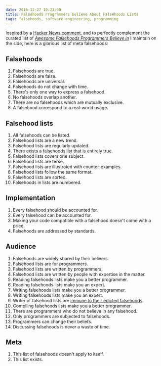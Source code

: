 ```yaml
---
date: 2016-12-27 10:23:00
title: Falsehoods Programmers Believe About Falsehoods Lists
tags: falsehoods, software engineering, programming
---
```


Inspired by a [Hacker News
comment](https://news.ycombinator.com/item?id=13260149), and to perfectly
complement the curated list of [*Awesome Falsehoods Programmers Believe
in*](https://github.com/kdeldycke/awesome-falsehood) I maintain on the side,
here is a glorious list of meta falsehoods:

## Falsehoods

1. Falsehoods are true.
1. Falsehoods are false.
1. Falsehoods are universal.
1. Falsehoods do not change with time.
1. There's only one way to express a falsehood.
1. No falsehoods overlap another.
1. There are no falsehoods which are mutually exclusive.
1. A falsehood correspond to a real-world usage.

## Falsehood lists

1. All falsehoods can be listed.
1. Falsehood lists are a new trend.
1. Falsehood lists are regularly updated.
1. There exists a falsehoods list that is entirely true.
1. Falsehood lists covers one subject.
1. Falsehood lists are terse.
1. Falsehood lists are illustrated with counter-examples.
1. Falsehood lists follow the same format.
1. Falsehood lists are sorted.
1. Falsehoods in lists are numbered.

## Implementation

1. Every falsehood should be accounted for.
1. Every falsehood can be accounted for.
1. Making your code compatible with a falsehood doesn't come with a price.
1. Falsehoods are addressed by standards.

## Audience

1. Falsehoods are widely shared by their belivers.
1. Falsehood lists are for programmers.
1. Falsehood lists are written by programmers.
1. Falsehood lists are written by people with expertise in the matter.
1. Reading falsehoods lists make you a better programmer.
1. Reading falsehoods lists make you an expert.
1. Writing falsehoods lists make you a better programmer.
1. Writing falsehoods lists make you an expert.
1. Writer of falsehood lists are [immune to their edicted
falsehoods](https://twitter.com/benjiweber/status/785422755843956736).
1. Compiling falsehoods lists make you a better programmer.
1. There are programmers who do not believe in any falsehood.
1. Only programmers are subjected to falsehoods.
1. Programmers can change their beliefs.
1. Discussing falsehoods is never a waste of time.

## Meta

1. This list of falsehoods doesn't apply to itself.
1. This list exists.
